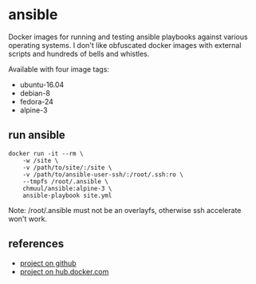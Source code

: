 # ansible  

Docker images for running and testing ansible playbooks against various operating systems.
I don't like obfuscated docker images with external scripts and hundreds of bells and whistles.

Available with four image tags:

* ubuntu-16.04
* debian-8
* fedora-24
* alpine-3

## run ansible

    docker run -it --rm \
        -w /site \
        -v /path/to/site/:/site \
        -v /path/to/ansible-user-ssh/:/root/.ssh:ro \
        --tmpfs /root/.ansible \
        chmuul/ansible:alpine-3 \
        ansible-playbook site.yml

Note: /root/.ansible must not be an overlayfs, otherwise ssh accelerate won't work.

## references

* [project on github](https://github.com/pauvos/ansible)
* [project on hub.docker.com](https://hub.docker.com/r/chmuul/ansible)
